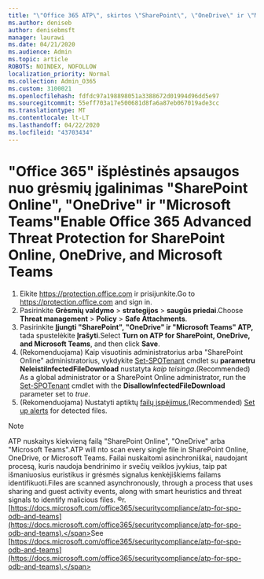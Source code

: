 ```yaml
---
title: "\"Office 365 ATP\", skirtos \"SharePoint\", \"OneDrive\" ir \"Microsoft Teams\", įgalinimas"
ms.author: deniseb
author: denisebmsft
manager: laurawi
ms.date: 04/21/2020
ms.audience: Admin
ms.topic: article
ROBOTS: NOINDEX, NOFOLLOW
localization_priority: Normal
ms.collection: Admin_O365
ms.custom: 3100021
ms.openlocfilehash: fdfdc97a198898051a3388672d01994d96dd5e97
ms.sourcegitcommit: 55eff703a17e500681d8fa6a87eb067019ade3cc
ms.translationtype: MT
ms.contentlocale: lt-LT
ms.lasthandoff: 04/22/2020
ms.locfileid: "43703434"
---
```

# <a name="enable-office-365-advanced-threat-protection-for-sharepoint-online-onedrive-and-microsoft-teams"></a><span data-ttu-id="e5591-102">"Office 365" išplėstinės apsaugos nuo grėsmių įgalinimas "SharePoint Online", "OneDrive" ir "Microsoft Teams"</span><span class="sxs-lookup"><span data-stu-id="e5591-102">Enable Office 365 Advanced Threat Protection for SharePoint Online, OneDrive, and Microsoft Teams</span></span>

1. <span data-ttu-id="e5591-103">Eikite https://protection.office.com ir prisijunkite.</span><span class="sxs-lookup"><span data-stu-id="e5591-103">Go to https://protection.office.com and sign in.</span></span>
2. <span data-ttu-id="e5591-104">Pasirinkite **Grėsmių valdymo** > **strategijos** > **saugūs priedai**.</span><span class="sxs-lookup"><span data-stu-id="e5591-104">Choose **Threat management** > **Policy** > **Safe Attachments**.</span></span>
3. <span data-ttu-id="e5591-105">Pasirinkite **Įjungti "SharePoint", "OneDrive" ir "Microsoft Teams" ATP,** tada spustelėkite **Įrašyti**.</span><span class="sxs-lookup"><span data-stu-id="e5591-105">Select **Turn on ATP for SharePoint, OneDrive, and Microsoft Teams**, and then click **Save**.</span></span>
4. <span data-ttu-id="e5591-106">(Rekomenduojama) Kaip visuotinis administratorius arba "SharePoint Online" administratorius, vykdykite [Set-SPOTenant](https://docs.microsoft.com/powershell/module/sharepoint-online/Set-SPOTenant?view=sharepoint-ps) cmdlet su **parametru NeleistiInfectedFileDownload** nustatyta *kaip teisinga*.</span><span class="sxs-lookup"><span data-stu-id="e5591-106">(Recommended) As a global administrator or a SharePoint Online administrator, run the [Set-SPOTenant](https://docs.microsoft.com/powershell/module/sharepoint-online/Set-SPOTenant?view=sharepoint-ps) cmdlet with the **DisallowInfectedFileDownload** parameter set to *true*.</span></span>
5. <span data-ttu-id="e5591-107">(Rekomenduojama) Nustatyti aptiktų [failų įspėjimus.](https://docs.microsoft.com/office365/securitycompliance/turn-on-atp-for-spo-odb-and-teams#set-up-alerts-for-detected-files)</span><span class="sxs-lookup"><span data-stu-id="e5591-107">(Recommended) [Set up alerts](https://docs.microsoft.com/office365/securitycompliance/turn-on-atp-for-spo-odb-and-teams#set-up-alerts-for-detected-files) for detected files.</span></span>

> [!NOTE]
> <span data-ttu-id="e5591-108">ATP nuskaitys kiekvieną failą "SharePoint Online", "OneDrive" arba "Microsoft Teams".</span><span class="sxs-lookup"><span data-stu-id="e5591-108">ATP will nto scan every single file in SharePoint Online, OneDrive, or Microsoft Teams.</span></span> <span data-ttu-id="e5591-109">Failai nuskaitomi asinchroniškai, naudojant procesą, kuris naudoja bendrinimo ir svečių veiklos įvykius, taip pat išmaniuosius euristikus ir grėsmės signalus kenkėjiškiems failams identifikuoti.</span><span class="sxs-lookup"><span data-stu-id="e5591-109">Files are scanned asynchronously, through a process that uses sharing and guest activity events, along with smart heuristics and threat signals to identify malicious files.</span></span> <span data-ttu-id="e5591-110">®r. [https://docs.microsoft.com/office365/securitycompliance/atp-for-spo-odb-and-teams](https://docs.microsoft.com/office365/securitycompliance/atp-for-spo-odb-and-teams).</span><span class="sxs-lookup"><span data-stu-id="e5591-110">See [https://docs.microsoft.com/office365/securitycompliance/atp-for-spo-odb-and-teams](https://docs.microsoft.com/office365/securitycompliance/atp-for-spo-odb-and-teams).</span></span>